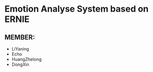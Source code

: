 # Emotion Analyse System based on ERNIE

## MEMBER:

+ LiYaning
+ Echo
+ HuangZhelong
+ DongXin





